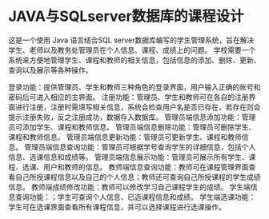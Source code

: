 # JAVA与SQLserver数据库的课程设计
这是一个使用 Java 语言结合SQL server数据库编写的学生管理系统，旨在解决学生、老师以及教务处管理员在个人信息、课程、成绩上的问题。
学校需要一个系统来方便地管理学生、课程和教师的相关信息，包括信息的添加、删除、更新、查询以及展示等各种操作。

登录功能：提供管理员、学生和教师三种角色的登录界面，用户输入正确的账号和密码后可进入相应的主界面。
注册功能：管理员、学生和教师可在各自的注册界面进行注册，注册时需填写相关信息，系统会检查用户名是否已存在，若存在则会提示注册失败，反之注册成功，数据存入数据库。
管理员端信息添加功能：管理员可添加学生、课程和教师信息。
管理员端信息删除功能：管理员可删除学生、课程和教师信息。
管理员端信息更新功能：管理员可更新学生、课程和教师信息。
管理员端信息查询功能：管理员可根据学号查询学生的详细信息，包括个人信息、选课信息和成绩等。
管理员端信息展示功能：管理员可展示所有学生、课程、选课、用户和教师的信息。
教师端信息查询功能：教师可在课程管理界面查看自己所授课程信息以及自己的个人信息；教师还可查询自己所授课程的学生成绩信息。
教师端成绩修改功能：教师可以修改学习自己课程学生的成绩。
学生端信息查询功能：；学生可查询个人信息、已选课程信息和成绩。
学生端选课功能：学生可在选课界面查看所有课程信息，并可以选择课程进行选课操作。
#
